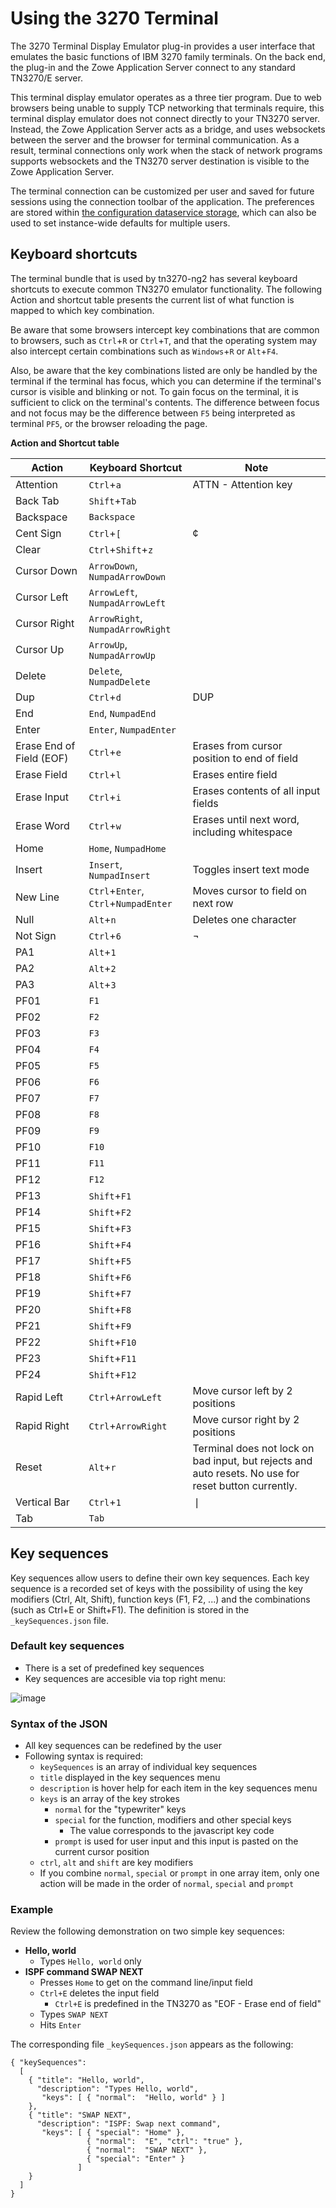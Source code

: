 # Using the 3270 Terminal
The 3270 Terminal Display Emulator plug-in provides a user interface that emulates the basic functions of IBM 3270 family terminals. On the back end, the plug-in and the Zowe Application Server connect to any standard TN3270/E server.

This terminal display emulator operates as a three tier program. Due to web browsers being unable to supply TCP networking that terminals require, this terminal display emulator does not connect directly to your TN3270 server. Instead, the Zowe Application Server acts as a bridge, and uses websockets between the server and the browser for terminal communication. As a result, terminal connections only work when the stack of network programs supports websockets and the TN3270 server destination is visible to the Zowe Application Server.

The terminal connection can be customized per user and saved for future sessions using the connection toolbar of the application. The preferences are stored within [the configuration dataservice storage](../extend/extend-desktop/mvd-configdataservice.md), which can also be used to set instance-wide defaults for multiple users.

## Keyboard shortcuts
The terminal bundle that is used by tn3270-ng2 has several keyboard shortcuts to execute common TN3270 emulator functionality. The following Action and shortcut table presents the current list of what function is mapped to which key combination. 

Be aware that some browsers intercept key combinations that are common to browsers, such as `Ctrl`+`R` or `Ctrl`+`T`, and that the operating system may also intercept certain combinations such as `Windows`+`R` or `Alt`+`F4`. 

Also, be aware that the key combinations listed are only be handled by the terminal if the terminal has focus, which you can determine if the terminal's cursor is visible and blinking or not. To gain focus on the terminal, it is sufficient to click on the terminal's contents. The difference between focus and not focus may be the difference between `F5` being interpreted as terminal `PF5`, or the browser reloading the page.

**Action and Shortcut table**

Action | Keyboard Shortcut | Note
-------|-------------------|------
Attention | `Ctrl`+`a` | ATTN - Attention key | 
Back Tab | `Shift`+`Tab` |
Backspace | `Backspace` |
Cent Sign | `Ctrl`+`[` | &cent;
Clear | `Ctrl`+`Shift`+`z` |
Cursor Down | `ArrowDown`, `NumpadArrowDown` |
Cursor Left| `ArrowLeft`, `NumpadArrowLeft` |
Cursor Right| `ArrowRight`, `NumpadArrowRight` |
Cursor Up| `ArrowUp`, `NumpadArrowUp` |
Delete | `Delete`, `NumpadDelete` |
Dup | `Ctrl`+`d` | DUP
End | `End`, `NumpadEnd` |
Enter | `Enter`, `NumpadEnter` |
Erase End of Field (EOF) | `Ctrl`+`e` | Erases from cursor position to end of field
Erase Field | `Ctrl`+`l` | Erases entire field
Erase Input | `Ctrl`+`i` | Erases contents of all input fields
Erase Word | `Ctrl`+`w`| Erases until next word, including whitespace
Home | `Home`, `NumpadHome` |
Insert | `Insert`, `NumpadInsert` | Toggles insert text mode
New Line | `Ctrl`+`Enter`, `Ctrl`+`NumpadEnter` | Moves cursor to field on next row
Null | `Alt`+`n` | Deletes one character
Not Sign | `Ctrl`+`6` | &not;
PA1 | `Alt`+`1` |
PA2 | `Alt`+`2` |
PA3 | `Alt`+`3` |
PF01 | `F1` | 
PF02 | `F2` | 
PF03 | `F3` | 
PF04 | `F4` | 
PF05 | `F5` | 
PF06 | `F6` | 
PF07 | `F7` | 
PF08 | `F8` | 
PF09 | `F9` | 
PF10 | `F10` | 
PF11 | `F11` | 
PF12 | `F12` | 
PF13 | `Shift`+`F1` | 
PF14 | `Shift`+`F2` | 
PF15 | `Shift`+`F3` | 
PF16 | `Shift`+`F4` | 
PF17 | `Shift`+`F5` | 
PF18 | `Shift`+`F6` | 
PF19 | `Shift`+`F7` | 
PF20 | `Shift`+`F8` | 
PF21 | `Shift`+`F9` | 
PF22 | `Shift`+`F10` | 
PF23 | `Shift`+`F11` | 
PF24 | `Shift`+`F12` |
Rapid Left | `Ctrl`+`ArrowLeft` | Move cursor left by 2 positions
Rapid Right | `Ctrl`+`ArrowRight` | Move cursor right by 2 positions
Reset | `Alt`+`r` | Terminal does not lock on bad input, but rejects and auto resets. No use for reset button currently.
Vertical Bar | `Ctrl`+`1` | &VerticalSeparator;
Tab | `Tab`

## Key sequences
Key sequences allow users to define their own key sequences. Each key sequence is a recorded set of keys with the possibility of using the key modifiers (Ctrl, Alt, Shift), function keys (F1, F2, ...) and the combinations (such as Ctrl+E or Shift+F1). The definition is stored in the `_keySequences.json` file.

### Default key sequences
* There is a set of predefined key sequences
* Key sequences are accesible via top right menu:
  
![image](https://github.com/Martin-Zeithaml/docs-site/assets/66114686/0052f8d2-92d3-4313-9087-65ab53ea41a3)


### Syntax of the JSON
* All key sequences can be redefined by the user
* Following syntax is required:
  * `keySequences` is an array of individual key sequences
  * `title` displayed in the key sequences menu
  * `description` is hover help for each item in the key sequences menu
  * `keys` is an array of the key strokes
    * `normal` for the "typewriter" keys
    * `special` for the function, modifiers and other special keys
      * The value corresponds to the javascript key code
    * `prompt` is used for user input and this input is pasted on the current cursor position
   * `ctrl`, `alt` and `shift` are key modifiers
  * If you combine `normal`, `special` or `prompt` in one array item, only one action will be made in the order of `normal`, `special` and `prompt`

### Example

Review the following demonstration on two simple key sequences: 

* **Hello, world**
  * Types `Hello, world` only
* **ISPF command SWAP NEXT**
  * Presses `Home` to get on the command line/input field
  * `Ctrl+E` deletes the input field
    * `Ctrl+E` is predefined in the TN3270 as "EOF - Erase end of field"
  * Types `SWAP NEXT`
  * Hits `Enter`

The corresponding file `_keySequences.json` appears as the following:

```
{ "keySequences":
  [
    { "title": "Hello, world",
      "description": "Types Hello, world",
       "keys": [ { "normal":  "Hello, world" } ]
    },
    { "title": "SWAP NEXT",
      "description": "ISPF: Swap next command",
       "keys": [ { "special": "Home" },
                 { "normal":  "E", "ctrl": "true" },
                 { "normal":  "SWAP NEXT" },
                 { "special": "Enter" } 
               ]
    }
  ]
}
```
